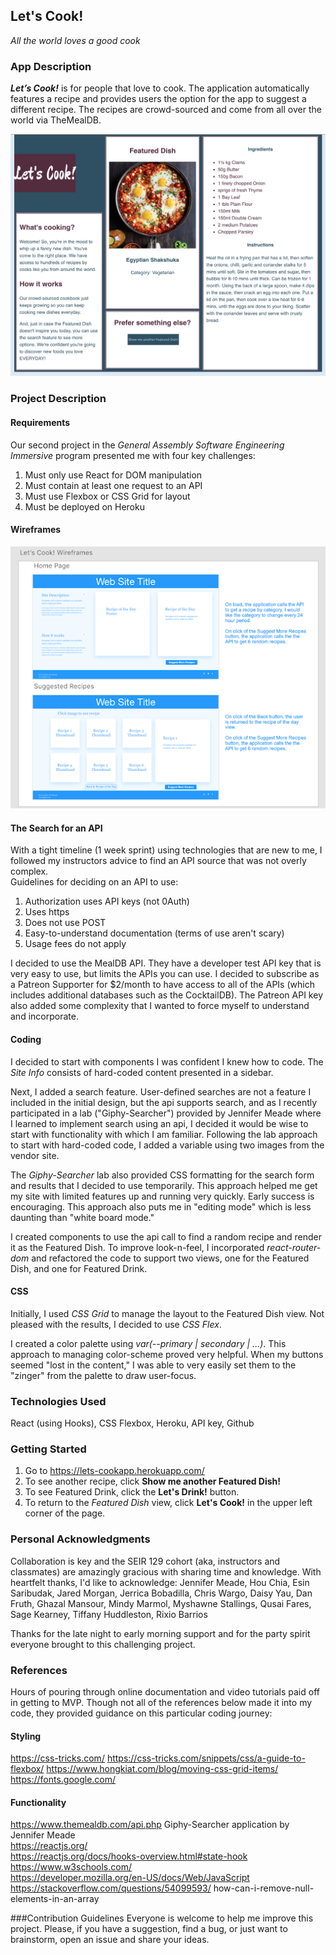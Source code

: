## Let's Cook!

_All the world loves a good cook_

### App Description

**_Let’s Cook!_** is for people that love to cook. The application automatically features a recipe and provides users the option for the app to suggest a different recipe. The recipes are crowd-sourced and come from all over the world via TheMealDB.

![Let's Cook!](/public/images/lets-cook-v1.png)

### Project Description

#### Requirements

Our second project in the _General Assembly Software Engineering Immersive_ program presented me with four key challenges:

1. Must only use React for DOM manipulation
2. Must contain at least one request to an API
3. Must use Flexbox or CSS Grid for layout
4. Must be deployed on Heroku

#### Wireframes

![Let's Cook!](/public/images/lets-cook-wireframes.png)

#### The Search for an API

With a tight timeline (1 week sprint) using technologies that are new to me, I followed my instructors advice to find an API source that was not overly complex.  
Guidelines for deciding on an API to use:

1. Authorization uses API keys (not 0Auth)
2. Uses https
3. Does not use POST
4. Easy-to-understand documentation (terms of use aren't scary)
5. Usage fees do not apply

I decided to use the MealDB API. They have a developer test API key that is very easy to use, but limits the APIs you can use. I decided to subscribe as a Patreon Supporter for \$2/month to have access to all of the APIs (which includes additional databases such as the CocktailDB). The Patreon API key also added some complexity that I wanted to force myself to understand and incorporate.

#### Coding

I decided to start with components I was confident I knew how to code. The _Site Info_ consists of hard-coded content presented in a sidebar.

Next, I added a search feature. User-defined searches are not a feature I included in the initial design, but the api supports search, and as I recently participated in a lab ("Giphy-Searcher") provided by Jennifer Meade where I learned to implement search using an api, I decided it would be wise to start with functionality with which I am familiar. Following the lab approach to start with hard-coded code, I added a variable using two images from the vendor site.

The _Giphy-Searcher_ lab also provided CSS formatting for the search form and results that I decided to use temporarily. This approach helped me get my site with limited features up and running very quickly. Early success is encouraging. This approach also puts me in "editing mode" which is less daunting than "white board mode."

I created components to use the api call to find a random recipe and render it as the Featured Dish. To improve look-n-feel, I incorporated _react-router-dom_ and refactored the code to support two views, one for the Featured Dish, and one for Featured Drink.

#### CSS

Initially, I used _CSS Grid_ to manage the layout to the Featured Dish view. Not pleased with the results, I decided to use _CSS Flex_.

I created a color palette using _var(--primary | secondary | ...)_. This approach to managing color-scheme proved very helpful. When my buttons seemed "lost in the content," I was able to very easily set them to the "zinger" from the palette to draw user-focus.

### Technologies Used

React (using Hooks), CSS Flexbox, Heroku, API key, Github

### Getting Started

1. Go to https://lets-cookapp.herokuapp.com/
2. To see another recipe, click **Show me another Featured Dish!**
3. To see Featured Drink, click the **Let's Drink!** button.
4. To return to the _Featured Dish_ view, click **Let's Cook!** in the upper left corner of the page.

### Personal Acknowledgments

Collaboration is key and the SEIR 129 cohort (aka, instructors and classmates) are amazingly gracious with sharing time and knowledge. With heartfelt thanks, I'd like to acknowledge:
Jennifer Meade, Hou Chia, Esin Saribudak, Jared Morgan, Jerrica Bobadilla, Chris Wargo, Daisy Yau, Dan Fruth, Ghazal Mansour, Mindy Marmol, Myshawne Stallings, Qusai Fares, Sage Kearney, Tiffany Huddleston, Rixio Barrios

Thanks for the late night to early morning support and for the party spirit everyone brought to this challenging project.

### References

Hours of pouring through online documentation and video tutorials paid off in getting to MVP. Though not all of the references below made it into my code, they provided guidance on this particular coding journey:

#### Styling

https://css-tricks.com/
https://css-tricks.com/snippets/css/a-guide-to-flexbox/
https://www.hongkiat.com/blog/moving-css-grid-items/
https://fonts.google.com/

#### Functionality

https://www.themealdb.com/api.php
Giphy-Searcher application by Jennifer Meade  
https://reactjs.org/  
https://reactjs.org/docs/hooks-overview.html#state-hook  
https://www.w3schools.com/  
https://developer.mozilla.org/en-US/docs/Web/JavaScript  
https://stackoverflow.com/questions/54099593/ how-can-i-remove-null-elements-in-an-array

###Contribution Guidelines
Everyone is welcome to help me improve this project. Please, if you have a suggestion, find a bug, or just want to brainstorm, open an issue and share your ideas.
